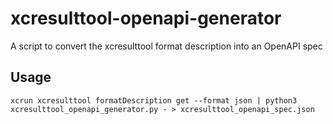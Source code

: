 # xcresulttool-openapi-generator

A script to convert the xcresulttool format description into an OpenAPI spec

## Usage

```shell
xcrun xcresulttool formatDescription get --format json | python3 xcresulttool_openapi_generator.py - > xcresulttool_openapi_spec.json
```
